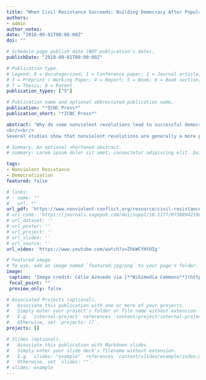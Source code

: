 ```yaml
---
title: "When Civil Resistance Succeeds: Building Democracy After Popular Nonviolent Uprisings"
authors:
- admin
author_notes:
date: "2018-09-01T00:00:00Z"
doi: ""

# Schedule page publish date (NOT publication's date).
publishDate: "2018-09-01T00:00:00Z"

# Publication type.
# Legend: 0 = Uncategorized; 1 = Conference paper; 2 = Journal article;
# 3 = Preprint / Working Paper; 4 = Report; 5 = Book; 6 = Book section;
# 7 = Thesis; 8 = Patent
publication_types: ["5"]

# Publication name and optional abbreviated publication name.
publication: "*ICNC Press*"
publication_short: "*ICNC Press*"

abstract: "Why do some nonviolent revolutions lead to successful democratization while others fail to consolidate democratic change? And what can activists do to push toward a victory over dictatorship that results in long-term political freedom?
<br/><br/>
Several studies show that nonviolent revolutions are generally a more positive force for democratization than violent revolutions and top-down political transitions. However, some nonviolent revolutions, such as the Arab Spring revolution in Egypt, do not seem to fit this pattern. This study takes on this puzzle and reveals that the answer lies in large part in the actions of civil society prior to and during transition. Democracy is most likely when activists can keep their social bases mobilized for positive political change while directing that mobilization toward building new political institutions."

# Summary. An optional shortened abstract.
# summary: Lorem ipsum dolor sit amet, consectetur adipiscing elit. Duis posuere tellus ac convallis placerat. Proin tincidunt magna sed ex sollicitudin condimentum.

tags:
- Nonviolent Resistance
- Democratization
featured: false

# links:
# - name: ""
#   url: ""
url_pdf: 'https://www.nonviolent-conflict.org/resource/civil-resistance-succeeds-building-democracy-popular-nonviolent-uprisings/'
# url_code: 'https://journals.sagepub.com/doi/suppl/10.1177/0738894219855918/suppl_file/replication_files.rar'
# url_dataset: ''
# url_poster: ''
# url_project: ''
# url_slides: ''
# url_source: ''
url_video: 'https://www.youtube.com/watch?v=ZhkWCYHtOIg'

# Featured image
# To use, add an image named `featured.jpg/png` to your page's folder. 
image:
 caption: 'Image credit: Célio Azevedo via [**Wikimedia Commons**](https://commons.wikimedia.org/wiki/File:Diretas_J%C3%A1!_(4996343919).jpg)'
 focal_point: ""
 preview_only: false

# Associated Projects (optional).
#   Associate this publication with one or more of your projects.
#   Simply enter your project's folder or file name without extension.
#   E.g. `internal-project` references `content/project/internal-project/index.md`.
#   Otherwise, set `projects: []`.
projects: []

# Slides (optional).
#   Associate this publication with Markdown slides.
#   Simply enter your slide deck's filename without extension.
#   E.g. `slides: "example"` references `content/slides/example/index.md`.
#   Otherwise, set `slides: ""`.
# slides: example
---
```


